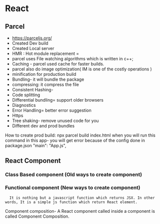 # React

## Parcel 
 -  https://parceljs.org/
 - Created Dev build
 - Created Local server
 - HMR : Hot module replacement = 
 - parcel uses File watching algorithms which is written in c++;
 - Caching - parcel used cache for faster builds.
 - parcel also do image optimization( IM is one of the costly operations )
 - minification for production build
 - Bundling- it will bundle the package
 - compressing: it compress the file
 - Consistent Hashing- 
 - Code splitting
 - Differential bundling= support older browsers
 - Diagnostics
 - Error Handling= better error suggestion
 - Https
 - Tree shaking- remove unused code for you
 - Different dev and prod bundles

 How to create prod build:
    npx parcel build index.html
    when you will run this command in this app- you will get error because of the config done in package.json "main": "App.js",


## React Component
   ### Class Based component (Old ways to create component)
   ### Functional component (New ways to create component)
      It is nothing but a javascript function which returns JSX. In other words, It is a simple js function which return React element.


Component composition- A React component called inside a component is called Component Composition.